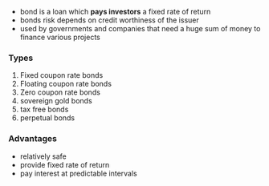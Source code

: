 - bond is a loan which **pays investors** a fixed rate of return
- bonds risk depends on credit worthiness of the issuer
- used by governments and companies that need a huge sum of money to finance various projects

### Types
1. Fixed coupon rate bonds
2. Floating coupon rate bonds
3. Zero coupon rate bonds
4. sovereign gold bonds
5. tax free bonds
6. perpetual bonds

### Advantages
- relatively safe
- provide fixed rate of return
- pay interest at predictable intervals
